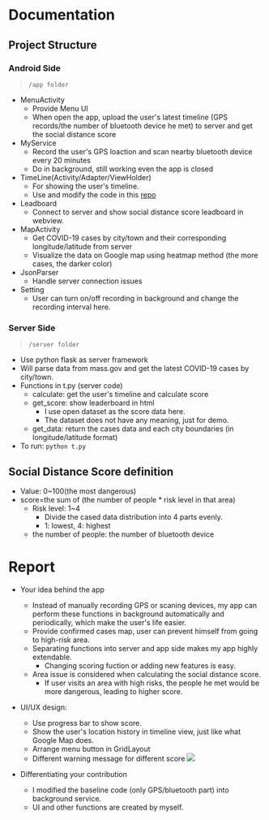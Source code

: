 # Documentation
## Project Structure
### Android Side
> `/app folder`
* MenuActivity
    * Provide Menu UI
    * When open the app, upload the user's latest timeline (GPS records/the number of bluetooth device he met) to server and get the social distance score
* MyService
    * Record the user's GPS loaction and scan nearby bluetooth device every 20 minutes
    * Do in background, still working even the app is closed
* TimeLine(Activity/Adapter/ViewHolder)
    * For showing the user's timeline.
    * Use and modify the code in this [repo](https://github.com/vipulasri/Timeline-View)
* Leadboard
    * Connect to server and show social distance score leadboard in webview.
* MapActivity
    * Get COVID-19 cases by city/town and their corresponding longitude/latitude from server
    * Visualize the data on Google map using heatmap method (the more cases, the darker color) 
* JsonParser
    * Handle server connection issues
* Setting
    * User can turn on/off recording in background and change the recording interval here.
    
### Server Side
> `/server folder`
* Use python flask as server framework
* Will parse data from mass.gov and get the latest COVID-19 cases by city/town.
* Functions in t.py (server code)
    * calculate: get the user's timeline and calculate score
    * get_score: show leaderboard in html
        * I use open dataset as the score data here.
        * The dataset does not have any meaning, just for demo.  
    * get_data: return the cases data and each city boundaries (in longitude/latitude format)
* To run: `python t.py`

## Social Distance Score definition
* Value: 0~100(the most dangerous)
* score=the sum of (the number of people * risk level in that area)
    * Risk level: 1~4
        * Divide the cased data distribution into 4 parts evenly.
        * 1: lowest, 4: highest
    * the number of people: the number of bluetooth device 


# Report
* Your idea behind the app
    * Instead of manually recording GPS or scaning devices, my app can perform these functions in background automatically and periodically, which make the user's life easier.
    * Provide confirmed cases map, user can prevent himself from going to high-risk area.
    * Separating functions into server and app side makes my app highly extendable.
        * Changing scoring fuction or adding new features is easy.
    * Area issue is considered when calculating the social distance score.
        * If user visits an area with high risks, the people he met would be more dangerous, leading to higher score.
* UI/UX design:
    * Use progress bar to show score.
    * Show the user's location history in timeline view, just like what Google Map does.
    * Arrange menu button in GridLayout
    * Different warning message for different score
    ![](https://i.imgur.com/HTeXTJw.png)

* Differentiating your contribution
    * I modified the baseline code (only GPS/bluetooth part) into background service.
    * UI and other functions are created by myself.
